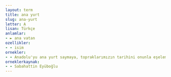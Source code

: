 ```yaml
---
layout: term
title: ana yurt
slug: ana-yurt
letter: A
lisan: Türkçe
anlamlar:
- ► ana vatan
ozellikler:
- - isim
ornekler:
- - Anadolu'yu ana yurt saymaya, topraklarımızın tarihini onunla eşelemeye Atatürk ile başlamışız.
orneklerkaynak:
- - Sabahattin Eyüboğlu
---
```

